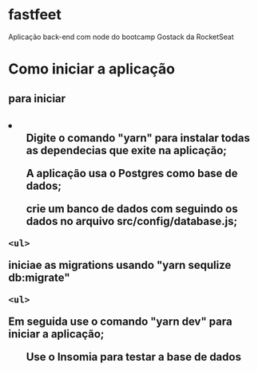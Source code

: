 # fastfeet
 Aplicação back-end com node do bootcamp Gostack da RocketSeat
 
 
 <h1>Como iniciar a aplicação</h1>
 
 
 <h2>para iniciar<h2>
 <li>
  <ul>
  Digite o comando "yarn" para instalar todas as dependecias que exite na aplicação;
 </ul>
  
  <ul>
  A aplicação usa o Postgres como base de dados;
  </ul>
  
  <ul>
  crie um banco de dados com seguindo os dados no arquivo src/config/database.js; 
   </ul>
   
    <ul>
  iniciae as migrations usando "yarn sequlize db:migrate"
   </ul>
   
    <ul>
  Em seguida use o comando "yarn dev" para iniciar a aplicação;
   </ul>
   
   <ul>
  Use o Insomia para testar a base de dados
  
 </ul>
